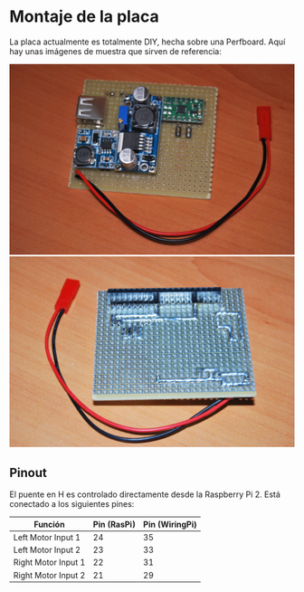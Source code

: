 # Montaje de la placa
La placa actualmente es totalmente DIY, hecha sobre una Perfboard. Aquí hay unas imágenes de muestra que sirven de referencia:

![Shield](../../assets/RdAmbassador_shield.jpg)
![Shield back](../../assets/RdAmbassador_shield_back.jpg)

## Pinout
El puente en H es controlado directamente desde la Raspberry Pi 2. Está conectado a los siguientes pines:

| Función | Pin (RasPi) | Pin (WiringPi) |
| ------- | ------------| -------------- |
| Left Motor Input 1 | 24 | 35 |
| Left Motor Input 2 | 23 | 33 |
| Right Motor Input 1 | 22 | 31 |
| Right Motor Input 2 | 21 | 29 |